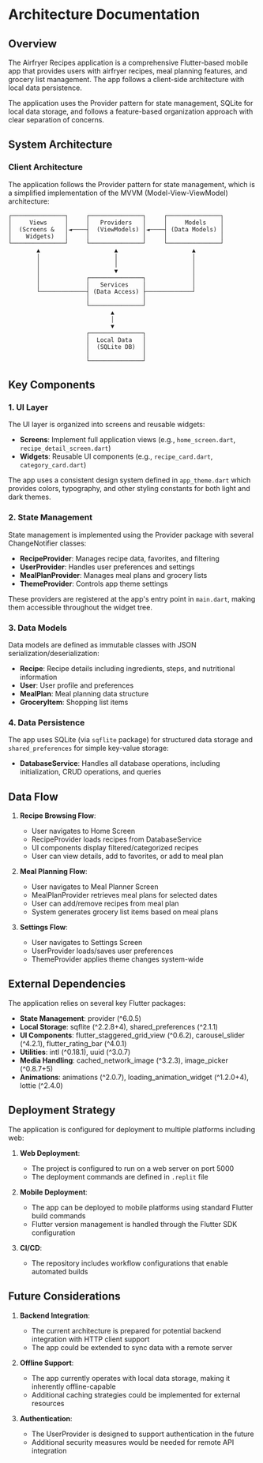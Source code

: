 # Architecture Documentation

## Overview

The Airfryer Recipes application is a comprehensive Flutter-based mobile app that provides users with airfryer recipes, meal planning features, and grocery list management. The app follows a client-side architecture with local data persistence.

The application uses the Provider pattern for state management, SQLite for local data storage, and follows a feature-based organization approach with clear separation of concerns.

## System Architecture

### Client Architecture

The application follows the Provider pattern for state management, which is a simplified implementation of the MVVM (Model-View-ViewModel) architecture:

```
┌───────────────┐     ┌───────────────┐     ┌───────────────┐
│     Views     │     │   Providers   │     │     Models    │
│  (Screens &   │◄────┤  (ViewModels) │◄────┤ (Data Models) │
│    Widgets)   │     │               │     │               │
└───────────────┘     └───────────────┘     └───────────────┘
        ▲                     ▲                     ▲
        │                     │                     │
        │                     │                     │
        │                     ▼                     │
        │             ┌───────────────┐             │
        │             │   Services    │             │
        └─────────────┤ (Data Access) ├─────────────┘
                      │               │
                      └───────────────┘
                             ▲
                             │
                             ▼
                      ┌───────────────┐
                      │  Local Data   │
                      │  (SQLite DB)  │
                      │               │
                      └───────────────┘
```

## Key Components

### 1. UI Layer

The UI layer is organized into screens and reusable widgets:

- **Screens**: Implement full application views (e.g., `home_screen.dart`, `recipe_detail_screen.dart`)
- **Widgets**: Reusable UI components (e.g., `recipe_card.dart`, `category_card.dart`)

The app uses a consistent design system defined in `app_theme.dart` which provides colors, typography, and other styling constants for both light and dark themes.

### 2. State Management

State management is implemented using the Provider package with several ChangeNotifier classes:

- **RecipeProvider**: Manages recipe data, favorites, and filtering
- **UserProvider**: Handles user preferences and settings
- **MealPlanProvider**: Manages meal plans and grocery lists
- **ThemeProvider**: Controls app theme settings

These providers are registered at the app's entry point in `main.dart`, making them accessible throughout the widget tree.

### 3. Data Models

Data models are defined as immutable classes with JSON serialization/deserialization:

- **Recipe**: Recipe details including ingredients, steps, and nutritional information
- **User**: User profile and preferences
- **MealPlan**: Meal planning data structure
- **GroceryItem**: Shopping list items

### 4. Data Persistence

The app uses SQLite (via `sqflite` package) for structured data storage and `shared_preferences` for simple key-value storage:

- **DatabaseService**: Handles all database operations, including initialization, CRUD operations, and queries

## Data Flow

1. **Recipe Browsing Flow**:
   - User navigates to Home Screen
   - RecipeProvider loads recipes from DatabaseService
   - UI components display filtered/categorized recipes
   - User can view details, add to favorites, or add to meal plan

2. **Meal Planning Flow**:
   - User navigates to Meal Planner Screen
   - MealPlanProvider retrieves meal plans for selected dates
   - User can add/remove recipes from meal plan
   - System generates grocery list items based on meal plans

3. **Settings Flow**:
   - User navigates to Settings Screen
   - UserProvider loads/saves user preferences
   - ThemeProvider applies theme changes system-wide

## External Dependencies

The application relies on several key Flutter packages:

- **State Management**: provider (^6.0.5)
- **Local Storage**: sqflite (^2.2.8+4), shared_preferences (^2.1.1)
- **UI Components**: flutter_staggered_grid_view (^0.6.2), carousel_slider (^4.2.1), flutter_rating_bar (^4.0.1)
- **Utilities**: intl (^0.18.1), uuid (^3.0.7)
- **Media Handling**: cached_network_image (^3.2.3), image_picker (^0.8.7+5)
- **Animations**: animations (^2.0.7), loading_animation_widget (^1.2.0+4), lottie (^2.4.0)

## Deployment Strategy

The application is configured for deployment to multiple platforms including web:

1. **Web Deployment**:
   - The project is configured to run on a web server on port 5000
   - The deployment commands are defined in `.replit` file

2. **Mobile Deployment**:
   - The app can be deployed to mobile platforms using standard Flutter build commands
   - Flutter version management is handled through the Flutter SDK configuration

3. **CI/CD**:
   - The repository includes workflow configurations that enable automated builds

## Future Considerations

1. **Backend Integration**:
   - The current architecture is prepared for potential backend integration with HTTP client support
   - The app could be extended to sync data with a remote server

2. **Offline Support**:
   - The app currently operates with local data storage, making it inherently offline-capable
   - Additional caching strategies could be implemented for external resources

3. **Authentication**:
   - The UserProvider is designed to support authentication in the future
   - Additional security measures would be needed for remote API integration